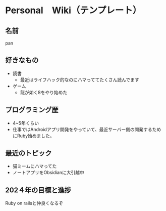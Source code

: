 # Personal　Wiki（テンプレート）

## 名前
pan

## 好きなもの
- 読書
  - 最近はライフハック的なのにハマっててたくさん読んでます
- ゲーム
  - 龍が如く8をやり始めた

## プログラミング歴
- 4~5年くらい
- 仕事ではAndroidアプリ開発をやっていて、最近サーバー側の開発するためにRuby始めました。

## 最近のトピック
- 猫ミームにハマってた
- ノートアプリをObsidianに大引越中

## 202４年の目標と進捗
Ruby on railsと仲良くなるぞ